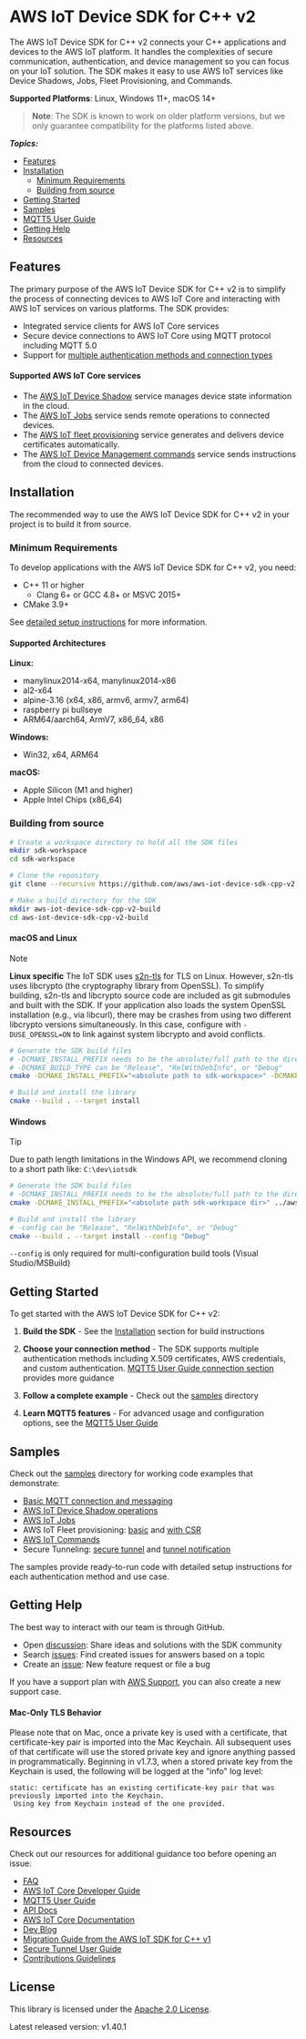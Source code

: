 # AWS IoT Device SDK for C++ v2

The AWS IoT Device SDK for C++ v2 connects your C++ applications and devices to the AWS IoT platform. It handles the complexities of secure communication, authentication, and device management so you can focus on your IoT solution. The SDK makes it easy to use AWS IoT services like Device Shadows, Jobs, Fleet Provisioning, and Commands.

**Supported Platforms**: Linux, Windows 11+, macOS 14+

> **Note**: The SDK is known to work on older platform versions, but we only guarantee compatibility for the platforms listed above.

*__Topics:__*
* [Features](#features)
* [Installation](#installation)
  * [Minimum Requirements](#minimum-requirements)
  * [Building from source](#building-from-source)
* [Getting Started](#getting-started)
* [Samples](samples)
* [MQTT5 User Guide](./documents/MQTT5_Userguide.md)
* [Getting Help](#getting-help)
* [Resources](#resources)

## Features

The primary purpose of the AWS IoT Device SDK for C++ v2 is to simplify the process of connecting devices to AWS IoT Core and interacting with AWS IoT services on various platforms. The SDK provides:

* Integrated service clients for AWS IoT Core services
* Secure device connections to AWS IoT Core using MQTT protocol including MQTT 5.0
* Support for [multiple authentication methods and connection types](./documents/MQTT5_Userguide.md#connecting-to-aws-iot-core)

#### Supported AWS IoT Core services

* The [AWS IoT Device Shadow](https://docs.aws.amazon.com/iot/latest/developerguide/iot-device-shadows.html) service manages device state information in the cloud.
* The [AWS IoT Jobs](https://docs.aws.amazon.com/iot/latest/developerguide/iot-jobs.html) service sends remote operations to connected devices.
* The [AWS IoT fleet provisioning](https://docs.aws.amazon.com/iot/latest/developerguide/provision-wo-cert.html) service generates and delivers device certificates automatically.
* The [AWS IoT Device Management commands](https://docs.aws.amazon.com/iot/latest/developerguide/iot-remote-command.html) service sends instructions from the cloud to connected devices.

## Installation

The recommended way to use the AWS IoT Device SDK for C++ v2 in your project is to build it from source.

### Minimum Requirements

To develop applications with the AWS IoT Device SDK for C++ v2, you need:

* C++ 11 or higher
  * Clang 6+ or GCC 4.8+ or MSVC 2015+
* CMake 3.9+

See [detailed setup instructions](./documents/PREREQUISITES.md) for more information.

#### Supported Architectures

**Linux:**
- manylinux2014-x64, manylinux2014-x86
- al2-x64
- alpine-3.16 (x64, x86, armv6, armv7, arm64)
- raspberry pi bullseye
- ARM64/aarch64, ArmV7, x86_64, x86

**Windows:**
- Win32, x64, ARM64

**macOS:**
- Apple Silicon (M1 and higher)
- Apple Intel Chips (x86_64)

### Building from source

```bash
# Create a workspace directory to hold all the SDK files
mkdir sdk-workspace
cd sdk-workspace

# Clone the repository
git clone --recursive https://github.com/aws/aws-iot-device-sdk-cpp-v2.git

# Make a build directory for the SDK
mkdir aws-iot-device-sdk-cpp-v2-build
cd aws-iot-device-sdk-cpp-v2-build
```

#### macOS and Linux

> [!NOTE]
> **Linux specific**
> The IoT SDK uses [s2n-tls](https://github.com/aws/s2n-tls) for TLS on Linux. However, s2n-tls uses libcrypto (the cryptography library from OpenSSL). To simplify building, s2n-tls and libcrypto source code are included as git submodules and built with the SDK. If your application also loads the system OpenSSL installation (e.g., via libcurl), there may be crashes from using two different libcrypto versions simultaneously. In this case, configure with `-DUSE_OPENSSL=ON` to link against system libcrypto and avoid conflicts.

```bash
# Generate the SDK build files
# -DCMAKE_INSTALL_PREFIX needs to be the absolute/full path to the directory
# -DCMAKE_BUILD_TYPE can be "Release", "RelWithDebInfo", or "Debug"
cmake -DCMAKE_INSTALL_PREFIX="<absolute path to sdk-workspace>" -DCMAKE_BUILD_TYPE="Debug" ../aws-iot-device-sdk-cpp-v2

# Build and install the library
cmake --build . --target install
```

#### Windows

> [!TIP]
> Due to path length limitations in the Windows API, we recommend cloning to a short path like: `C:\dev\iotsdk`

```bash
# Generate the SDK build files
# -DCMAKE_INSTALL_PREFIX needs to be the absolute/full path to the directory
cmake -DCMAKE_INSTALL_PREFIX="<absolute path sdk-workspace dir>" ../aws-iot-device-sdk-cpp-v2

# Build and install the library
# -config can be "Release", "RelWithDebInfo", or "Debug"
cmake --build . --target install --config "Debug"
```

`--config` is only required for multi-configuration build tools (Visual Studio/MSBuild)

## Getting Started

To get started with the AWS IoT Device SDK for C++ v2:

1. **Build the SDK** - See the [Installation](#installation) section for build instructions

2. **Choose your connection method** - The SDK supports multiple authentication methods including X.509 certificates, AWS credentials, and custom authentication. [MQTT5 User Guide connection section](./documents/MQTT5_Userguide.md#connecting-to-aws-iot-core) provides more guidance

3. **Follow a complete example** - Check out the [samples](samples) directory

4. **Learn MQTT5 features** - For advanced usage and configuration options, see the [MQTT5 User Guide](./documents/MQTT5_Userguide.md)

## Samples

Check out the [samples](samples) directory for working code examples that demonstrate:
- [Basic MQTT connection and messaging](./samples/README.md#mqtt5-client-samples)
- [AWS IoT Device Shadow operations](./samples/service_clients/shadow/shadow-sandbox/README.md)
- [AWS IoT Jobs](./samples/service_clients/jobs/jobs-sandbox/README.md)
- AWS IoT Fleet provisioning: [basic](./samples/service_clients/fleet_provisioning/provision-basic/README.md) and [with CSR](./samples/service_clients/fleet_provisioning/provision-csr/README.md)
- [AWS IoT Commands](./samples/service_clients/commands/commands-sandbox/README.md)
- Secure Tunneling: [secure tunnel](./samples/others/secure_tunneling/secure_tunnel/README.md) and [tunnel notification](./samples/others/secure_tunneling/tunnel_notification/README.md)

The samples provide ready-to-run code with detailed setup instructions for each authentication method and use case.

## Getting Help

The best way to interact with our team is through GitHub.
* Open [discussion](https://github.com/aws/aws-iot-device-sdk-cpp-v2/discussions): Share ideas and solutions with the SDK community
* Search [issues](https://github.com/aws/aws-iot-device-sdk-cpp-v2/issues): Find created issues for answers based on a topic
* Create an [issue](https://github.com/aws/aws-iot-device-sdk-cpp-v2/issues/new/choose): New feature request or file a bug

If you have a support plan with [AWS Support](https://aws.amazon.com/premiumsupport/), you can also create a new support case.

#### Mac-Only TLS Behavior

Please note that on Mac, once a private key is used with a certificate, that certificate-key pair is imported into the Mac Keychain.  All subsequent uses of that certificate will use the stored private key and ignore anything passed in programmatically.  Beginning in v1.7.3, when a stored private key from the Keychain is used, the following will be logged at the "info" log level:

```
static: certificate has an existing certificate-key pair that was previously imported into the Keychain.
 Using key from Keychain instead of the one provided.
```

## Resources

Check out our resources for additional guidance too before opening an issue:

* [FAQ](./documents/FAQ.md)
* [AWS IoT Core Developer Guide](https://docs.aws.amazon.com/iot/latest/developerguide/what-is-aws-iot.html)
* [MQTT5 User Guide](./documents/MQTT5_Userguide.md)
* [API Docs](https://aws.github.io/aws-iot-device-sdk-cpp-v2/)
* [AWS IoT Core Documentation](https://docs.aws.amazon.com/iot/)
* [Dev Blog](https://aws.amazon.com/blogs/iot/category/internet-of-things/)
* [Migration Guide from the AWS IoT SDK for C++ v1](./documents/MIGRATION_GUIDE.md)
* [Secure Tunnel User Guide](./documents/Secure_Tunnel_Userguide.md)
* [Contributions Guidelines](./documents/CONTRIBUTING.md)

## License

This library is licensed under the [Apache 2.0 License](./documents/LICENSE).

Latest released version: v1.40.1
